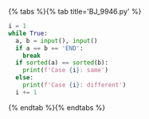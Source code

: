 {% tabs %}{% tab title='BJ_9946.py' %}

```py
i = 1
while True:
  a, b = input(), input()
  if a == b == 'END':
    break
  if sorted(a) == sorted(b):
    print(f'Case {i}: same')
  else:
    print(f'Case {i}: different')
  i += 1
```

{% endtab %}{% endtabs %}
